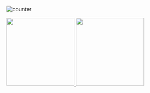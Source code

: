 ![counter](https://gungdd120.m.pipedream.net)

<!--
**gungde120/gungde120** is a ✨ _special_ ✨ repository because its `README.md` (this file) appears on your GitHub profile.

Here are some ideas to get you started:

- 🔭 I’m currently working on ...
- 🌱 I’m currently learning ...
- 👯 I’m looking to collaborate on ...
- 🤔 I’m looking for help with ...
- 💬 Ask me about ...
- 📫 How to reach me: ...
- 😄 Pronouns: ...
- ⚡ Fun fact: ...
-->

<p align="left">
<a href="https://github.com/gungde120">
  <img height="180em" src="https://github-readme-stats-eight-theta.vercel.app/api?username=gungde120&show_icons=true&theme=algolia&include_all_commits=true&count_private=true"/>
  <img height="180em" src="https://github-readme-stats-eight-theta.vercel.app/api/top-langs/?username=gungde120&layout=compact&langs_count=8&theme=algolia"/>
</a>
</p>
